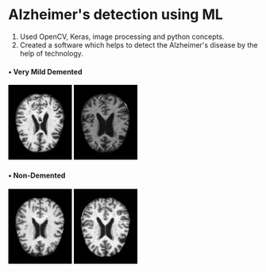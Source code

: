 # Alzheimer's detection using ML 
  1. Used OpenCV, Keras, image processing and python concepts.
  2. Created a software which helps to detect the Alzheimer's disease by the help of technology.

#### • Very Mild Demented

<img src="img/26 (45).jpg" width="128"/> <img src="img/26 (46).jpg" width="128"/>

#### • Non-Demented

<img src="img/26 (62).jpg" width="128"/> <img src="img/26 (63).jpg" width="128"/>
